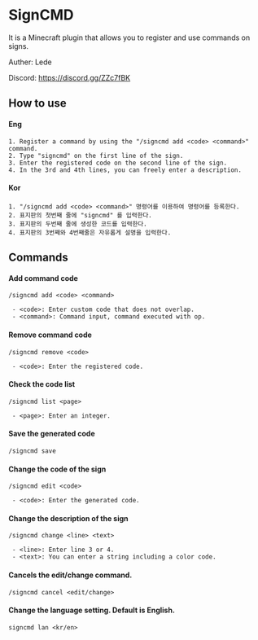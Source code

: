 # SignCMD

It is a Minecraft plugin that allows you to register and use commands on signs.

Auther: Lede

Discord: https://discord.gg/ZZc7fBK

## How to use

#### Eng
```
1. Register a command by using the "/signcmd add <code> <command>" command.
2. Type "signcmd" on the first line of the sign.
3. Enter the registered code on the second line of the sign.
4. In the 3rd and 4th lines, you can freely enter a description.
```

#### Kor
```
1. "/signcmd add <code> <command>" 명령어를 이용하여 명령어를 등록한다.
2. 표지판의 첫번째 줄에 "signcmd" 를 입력한다.
3. 표지판의 두번째 줄에 생성한 코드를 입력한다.
4. 표지판의 3번째와 4번째줄은 자유롭게 설명을 입력한다.
```

## Commands

#### Add command code
```
/signcmd add <code> <command>

 - <code>: Enter custom code that does not overlap.
 - <command>: Command input, command executed with op.
```

#### Remove command code
```
/signcmd remove <code>

 - <code>: Enter the registered code.
```

#### Check the code list
```
/signcmd list <page>

 - <page>: Enter an integer.
```

#### Save the generated code
```
/signcmd save
```

#### Change the code of the sign
```
/signcmd edit <code>

 - <code>: Enter the generated code.
```

#### Change the description of the sign
```
/signcmd change <line> <text>

 - <line>: Enter line 3 or 4.
 - <text>: You can enter a string including a color code.
```

#### Cancels the edit/change command.
```
/signcmd cancel <edit/change>
```

#### Change the language setting. Default is English.
```
signcmd lan <kr/en>
```



